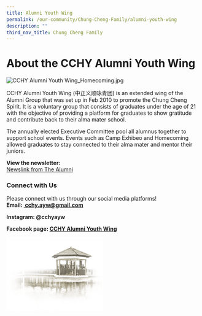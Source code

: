 ```yaml
---
title: Alumni Youth Wing
permalink: /our-community/Chung-Cheng-Family/alumni-youth-wing
description: ""
third_nav_title: Chung Cheng Family
---
```

# **About the CCHY Alumni Youth Wing**

![CCHY Alumni Youth Wing_Homecoming.jpg](https://chungchenghighyishun.moe.edu.sg/qql/slot/u496/2019/Our%20Community/Chung%20Cheng%20Family/Alumni%20Youth%20Wing/CCHY%20Alumni%20Youth%20Wing_Homecoming.jpg)

CCHY Alumni Youth Wing (中正义顺咏青团) is an extended wing of the Alumni Group that was set up in Feb 2010 to promote the Chung Cheng Spirit. It is a voluntary group that consists of graduates under the age of 21 with the objective of providing a platform for graduates to show gratitude and contribute back to their alma mater school.

The annually elected Executive Committee pool all alumnus together to support school events. Events such as Camp Exhibeo and Homecoming allowed graduates to stay connected to their alma mater and mentor their juniors.

**View the newsletter:**   
[Newslink from The Alumni](http://www.chungchengalumni.com/%E4%B8%AD%E6%AD%A3%E4%B9%89%E9%A1%BA%E5%92%8F%E9%9D%92%E5%9B%A2AYW.php)

### Connect with Us

Please connect with us through our social media platforms!  
**Email: <a href="mailto: cchy.ayw@gmail.com"> cchy.ayw@gmail.com</a>**
  
**Instagram: @cchyayw**

**Facebook page: [CCHY Alumni Youth Wing](https://www.facebook.com/aywcchy/)**

<img src="/images/pavilion.png" 
     style="width:50%">